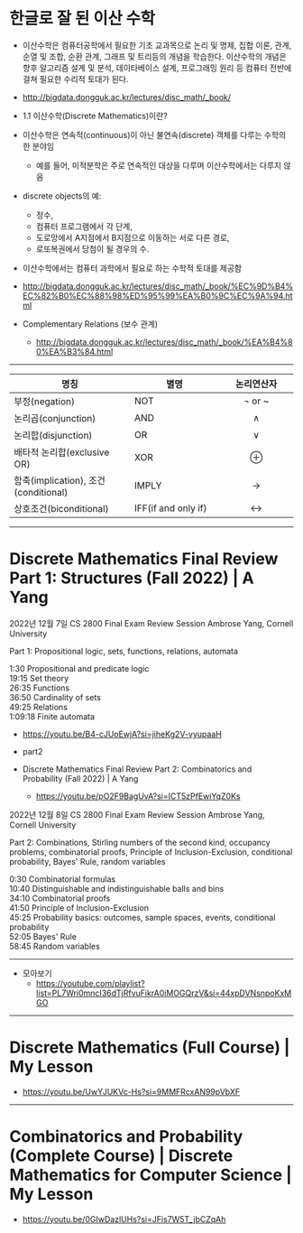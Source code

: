 # 한글로 잘 된 이산 수학
- 이산수학은 컴퓨터공학에서 필요한 기초 교과목으로 논리 및 명제, 집합 이론, 관계, 순열 및 조합, 순환 관계, 그래프 및 트리등의 개념을 학습한다. 이산수학의 개념은 향후 알고리즘 설계 및 분석, 데이타베이스 설계, 프로그래밍 원리 등 컴퓨터 전반에 걸쳐 필요한 수리적 토대가 된다.
- http://bigdata.dongguk.ac.kr/lectures/disc_math/_book/
- 1.1 이산수학(Discrete Mathematics)이란?

- 이산수학은 연속적(continuous)이 아닌 불연속(discrete) 객체를 다루는 수학의 한 분야임
  - 예를 들어, 미적분학은 주로 연속적인 대상을 다루며 이산수학에서는 다루지 않음
- discrete objects의 예:
  - 정수,
  - 컴퓨터 프로그램에서 각 단계,
  - 도로망에서 A지점에서 B지점으로 이동하는 서로 다른 경로,
  - 로또복권에서 당첨이 될 경우의 수.
- 이산수학에서는 컴퓨터 과학에서 필요로 하는 수학적 토대를 제공함

- http://bigdata.dongguk.ac.kr/lectures/disc_math/_book/%EC%9D%B4%EC%82%B0%EC%88%98%ED%95%99%EA%B0%9C%EC%9A%94.html
- Complementary Relations (보수 관계)
  - http://bigdata.dongguk.ac.kr/lectures/disc_math/_book/%EA%B4%80%EA%B3%84.html

<hr>

<table>
<colgroup>
<col width="42%">
<col width="31%">
<col width="26%">
</colgroup>
<thead>
<tr class="header">
<th>명칭</th>
<th>별명</th>
<th align="center">논리연산자</th>
</tr>
</thead>
<tbody>
<tr class="odd">
<td>부정(negation)</td>
<td>NOT</td>
<td align="center">¬ or ~</td>
</tr>
<tr class="even">
<td>논리곱(conjunction)</td>
<td>AND</td>
<td align="center">∧</td>
</tr>
<tr class="odd">
<td>논리합(disjunction)</td>
<td>OR</td>
<td align="center">∨</td>
</tr>
<tr class="even">
<td>배타적 논리합(exclusive OR)</td>
<td>XOR</td>
<td align="center">⊕</td>
</tr>
<tr class="odd">
<td>함축(implication), 조건(conditional)</td>
<td>IMPLY</td>
<td align="center">→</td>
</tr>
<tr class="even">
<td>상호조건(biconditional)</td>
<td>IFF(if and only if)</td>
<td align="center">↔</td>
</tr>
</tbody>
</table>

<hr>

# Discrete Mathematics Final Review Part 1: Structures (Fall 2022) | A Yang

2022년 12월 7일
CS 2800 Final Exam Review Session
Ambrose Yang, Cornell University

Part 1: Propositional logic, sets, functions, relations, automata

1:30 Propositional and predicate logic<br>
19:15 Set theory<br>
26:35 Functions<br>
36:50 Cardinality of sets<br>
49:25 Relations<br>
1:09:18 Finite automata<br>

- https://youtu.be/B4-cJUoEwjA?si=jiheKg2V-vyupaaH

- part2
 - Discrete Mathematics Final Review Part 2: Combinatorics and Probability (Fall 2022) | A Yang
   - https://youtu.be/pO2F9BagUvA?si=ICT5zPfEwiYqZ0Ks

2022년 12월 8일
CS 2800 Final Exam Review Session
Ambrose Yang, Cornell University

Part 2: Combinations, Stirling numbers of the second kind, occupancy problems, combinatorial proofs, Principle of Inclusion-Exclusion, conditional probability, Bayes' Rule, random variables
<br>

0:30 Combinatorial formulas<br>
10:40 Distinguishable and indistinguishable balls and bins<br>
34:10 Combinatorial proofs<br>
41:50 Principle of Inclusion-Exclusion<br>
45:25 Probability basics: outcomes, sample spaces, events, conditional probability<br>
52:05 Bayes' Rule<br>
58:45 Random variables<br>


<hr>

- 모아보기 
  - https://youtube.com/playlist?list=PL7Wri0mncI36dTjRfvuFikrA0iMOGQrzV&si=44xpDVNsnpoKxMGO

<hr>

# Discrete Mathematics (Full Course) | My Lesson

- https://youtu.be/UwYJUKVc-Hs?si=9MMFRcxAN99pVbXF

<hr>

# Combinatorics and Probability (Complete Course) | Discrete Mathematics for Computer Science | My Lesson

- https://youtu.be/0GIwDazlUHs?si=JFis7W5T_jbCZqAh
